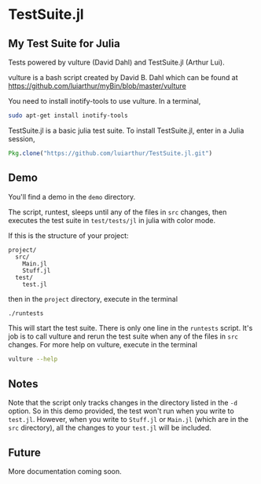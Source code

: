 # TestSuite.jl

## My Test Suite for Julia

Tests powered by vulture (David Dahl) and TestSuite.jl (Arthur Lui).

vulture is a bash script created by David B. Dahl which can be found at
https://github.com/luiarthur/myBin/blob/master/vulture

You need to install inotify-tools to use vulture. In a terminal,

```bash
sudo apt-get install inotify-tools
```

TestSuite.jl is a basic julia test suite. To install TestSuite.jl,
enter in a Julia session,

```julia
Pkg.clone("https://github.com/luiarthur/TestSuite.jl.git")
```

## Demo

You'll find a demo in the `demo` directory.

The script, runtest, sleeps until any of the files in `src` changes, then
executes the test suite in `test/tests/jl` in julia with color mode.

If this is the structure of your project:

```
project/  
  src/  
    Main.jl  
    Stuff.jl  
  test/
    test.jl   
```

then in the `project` directory, execute in the terminal

```bash
./runtests
```

This will start the test suite. There is only one line in the `runtests` script.
It's job is to call vulture and rerun the test suite when any of the files in 
`src` changes. For more help on vulture, execute in the terminal

```bash
vulture --help
```

## Notes

Note that the script only tracks changes in the directory listed in the `-d`
option. So in this demo provided, the test won't run when you write to
`test.jl`. However, when you write to `Stuff.jl` or `Main.jl` (which are in
the `src` directory), all the changes to your `test.jl` will be included.


## Future

More documentation coming soon.
